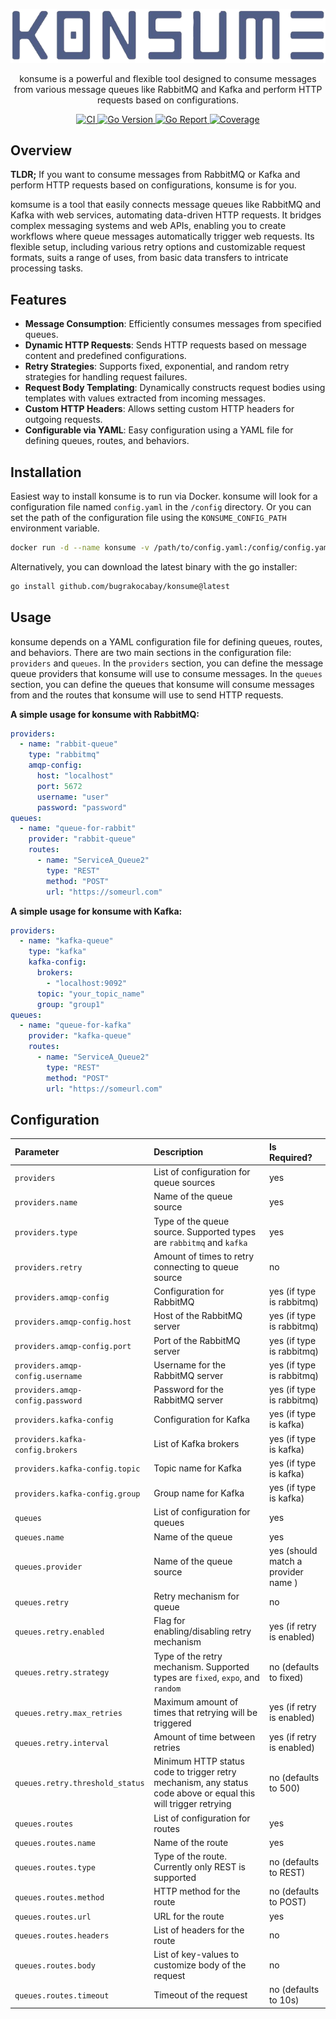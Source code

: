 <p align="center">
  <a href="https://github.com/bugrakocabay/konsume">
    <img src=".github/assets/logo.png" alt="konsume logo" />
  </a>
</p>

<p align="center">
  konsume is a powerful and flexible tool designed to consume messages from various message queues like RabbitMQ and Kafka and perform HTTP requests based on configurations.
</p>

<p align="center">
  <a href="https://github.com/bugrakocabay/konsume/actions/workflows/ci.yaml">
    <img src="https://github.com/bugrakocabay/konsume/actions/workflows/ci.yaml/badge.svg?branch=main" alt="CI" />
  </a>
  <a href="https://github.com/bugrakocabay/konsume">
    <img src="https://img.shields.io/github/go-mod/go-version/bugrakocabay/konsume.svg" alt="Go Version" />
  </a>
  <a href="https://goreportcard.com/report/github.com/bugrakocabay/konsume">
    <img src="https://goreportcard.com/badge/github.com/bugrakocabay/konsume" alt="Go Report" />
  </a>
  <a href="https://codecov.io/github/bugrakocabay/konsume" > 
    <img src="https://codecov.io/github/bugrakocabay/konsume/graph/badge.svg?token=r36BDXBfXR" alt="Coverage" /> 
  </a>
</p>


## Overview
**TLDR;** If you want to consume messages from RabbitMQ or Kafka and perform HTTP requests based on configurations, konsume is for you.

komsume is a tool that easily connects message queues like RabbitMQ and Kafka with web services, automating data-driven HTTP requests. It bridges complex messaging systems and web APIs, enabling you to create workflows where queue messages automatically trigger web requests. Its flexible setup, including various retry options and customizable request formats, suits a range of uses, from basic data transfers to intricate processing tasks. 

## Features
- **Message Consumption**: Efficiently consumes messages from specified queues.
- **Dynamic HTTP Requests**: Sends HTTP requests based on message content and predefined configurations.
- **Retry Strategies**: Supports fixed, exponential, and random retry strategies for handling request failures.
- **Request Body Templating**: Dynamically constructs request bodies using templates with values extracted from incoming messages.
- **Custom HTTP Headers**: Allows setting custom HTTP headers for outgoing requests.
- **Configurable via YAML**: Easy configuration using a YAML file for defining queues, routes, and behaviors.

## Installation
Easiest way to install konsume is to run via Docker. konsume will look for a configuration file named `config.yaml` in the `/config` directory. Or you can set the path of the configuration file using the `KONSUME_CONFIG_PATH` environment variable.
```bash
docker run -d --name konsume -v /path/to/config.yaml:/config/config.yaml bugrakocabay/konsume:latest
```

Alternatively, you can download the latest binary with the go installer:
```bash
go install github.com/bugrakocabay/konsume@latest
```

## Usage
konsume depends on a YAML configuration file for defining queues, routes, and behaviors. There are two main sections in the configuration file: `providers` and `queues`. In the `providers` section, you can define the message queue providers that konsume will use to consume messages. In the `queues` section, you can define the queues that konsume will consume messages from and the routes that konsume will use to send HTTP requests.

**A simple usage for konsume with RabbitMQ:**
```yaml
providers:
  - name: "rabbit-queue"
    type: "rabbitmq"
    amqp-config:
      host: "localhost"
      port: 5672
      username: "user"
      password: "password"
queues:
  - name: "queue-for-rabbit"
    provider: "rabbit-queue"
    routes:
      - name: "ServiceA_Queue2"
        type: "REST"
        method: "POST"
        url: "https://someurl.com"
```

**A simple usage for konsume with Kafka:**
```yaml
providers:
  - name: "kafka-queue"
    type: "kafka"
    kafka-config:
      brokers:
        - "localhost:9092"
      topic: "your_topic_name"
      group: "group1"
queues:      
  - name: "queue-for-kafka"
    provider: "kafka-queue"
    routes:
      - name: "ServiceA_Queue2"
        type: "REST"
        method: "POST"
        url: "https://someurl.com"
```

## Configuration
| Parameter                        | Description                                                                                                    | Is Required?                        |
|:---------------------------------|:---------------------------------------------------------------------------------------------------------------|:------------------------------------|
| `providers`                      | List of configuration for queue sources                                                                        | yes                                 |
| `providers.name`                 | Name of the queue source                                                                                       | yes                                 |
| `providers.type`                 | Type of the queue source. Supported types are `rabbitmq` and `kafka`                                           | yes                                 |
| `providers.retry`                | Amount of times to retry connecting to queue source                                                            | no                                  |
| `providers.amqp-config`          | Configuration for RabbitMQ                                                                                     | yes (if type is rabbitmq)           |
| `providers.amqp-config.host`     | Host of the RabbitMQ server                                                                                    | yes (if type is rabbitmq)           |
| `providers.amqp-config.port`     | Port of the RabbitMQ server                                                                                    | yes (if type is rabbitmq)           |
| `providers.amqp-config.username` | Username for the RabbitMQ server                                                                               | yes (if type is rabbitmq)           |
| `providers.amqp-config.password` | Password for the RabbitMQ server                                                                               | yes (if type is rabbitmq)           |
| `providers.kafka-config`         | Configuration for Kafka                                                                                        | yes (if type is kafka)              |
| `providers.kafka-config.brokers` | List of Kafka brokers                                                                                          | yes (if type is kafka)              |
| `providers.kafka-config.topic`   | Topic name for Kafka                                                                                           | yes (if type is kafka)              |
| `providers.kafka-config.group`   | Group name for Kafka                                                                                           | yes (if type is kafka)              |
| `queues`                         | List of configuration for queues                                                                               | yes                                 |
| `queues.name`                    | Name of the queue                                                                                              | yes                                 |
| `queues.provider`                | Name of the queue source                                                                                       | yes (should match a provider name ) |
| `queues.retry`                   | Retry mechanism for queue                                                                                      | no                                  |
| `queues.retry.enabled`           | Flag for enabling/disabling retry mechanism                                                                    | yes (if retry is enabled)           |
| `queues.retry.strategy`          | Type of the retry mechanism. Supported types are `fixed`, `expo`, and `random`                                 | no (defaults to fixed)              |
| `queues.retry.max_retries`       | Maximum amount of times that retrying will be triggered                                                        | yes (if retry is enabled)           |
| `queues.retry.interval`          | Amount of time between retries                                                                                 | yes (if retry is enabled)           |
| `queues.retry.threshold_status`  | Minimum HTTP status code to trigger retry mechanism, any status code above or equal this will trigger retrying | no (defaults to 500)                |
| `queues.routes`                  | List of configuration for routes                                                                               | yes                                 |
| `queues.routes.name`             | Name of the route                                                                                              | yes                                 |
| `queues.routes.type`             | Type of the route. Currently only REST is supported                                                            | no (defaults to REST)               |
| `queues.routes.method`           | HTTP method for the route                                                                                      | no (defaults to POST)               |
| `queues.routes.url`              | URL for the route                                                                                              | yes                                 |
| `queues.routes.headers`          | List of headers for the route                                                                                  | no                                  |
| `queues.routes.body`             | List of key-values to customize body of the request                                                            | no                                  |
| `queues.routes.timeout`          | Timeout of the request                                                                                         | no (defaults to 10s)                |
